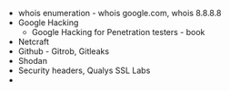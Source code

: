 - whois enumeration - whois google.com, whois 8.8.8.8
- Google Hacking
	- Google Hacking for Penetration testers - book
- Netcraft
- Github - Gitrob, Gitleaks
- Shodan
- Security headers, Qualys SSL Labs
- 
